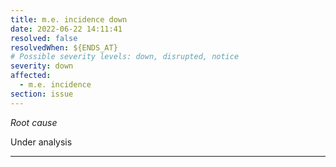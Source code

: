 ```yaml
---
title: m.e. incidence down
date: 2022-06-22 14:11:41
resolved: false
resolvedWhen: ${ENDS_AT}
# Possible severity levels: down, disrupted, notice
severity: down
affected:
  - m.e. incidence
section: issue
---
```


*Root cause*

Under analysis

---


